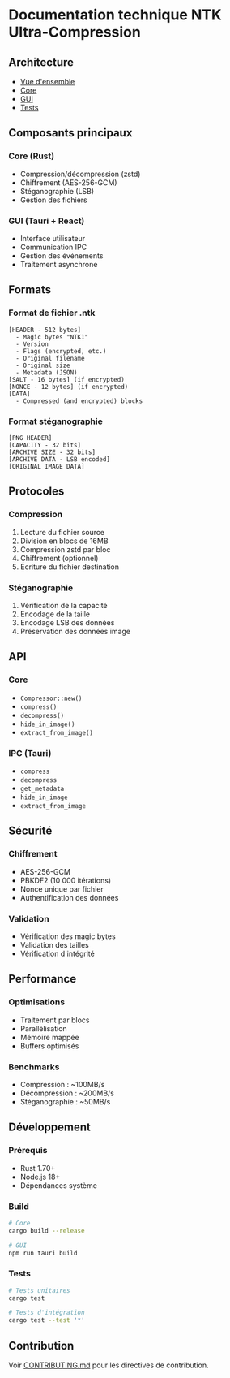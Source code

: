 # Documentation technique NTK Ultra-Compression

## Architecture

- [Vue d'ensemble](architecture.md)
- [Core](core/README.md)
- [GUI](gui/README.md)
- [Tests](tests/README.md)

## Composants principaux

### Core (Rust)
- Compression/décompression (zstd)
- Chiffrement (AES-256-GCM)
- Stéganographie (LSB)
- Gestion des fichiers

### GUI (Tauri + React)
- Interface utilisateur
- Communication IPC
- Gestion des événements
- Traitement asynchrone

## Formats

### Format de fichier .ntk
```
[HEADER - 512 bytes]
  - Magic bytes "NTK1"
  - Version
  - Flags (encrypted, etc.)
  - Original filename
  - Original size
  - Metadata (JSON)
[SALT - 16 bytes] (if encrypted)
[NONCE - 12 bytes] (if encrypted)
[DATA]
  - Compressed (and encrypted) blocks
```

### Format stéganographie
```
[PNG HEADER]
[CAPACITY - 32 bits]
[ARCHIVE SIZE - 32 bits]
[ARCHIVE DATA - LSB encoded]
[ORIGINAL IMAGE DATA]
```

## Protocoles

### Compression
1. Lecture du fichier source
2. Division en blocs de 16MB
3. Compression zstd par bloc
4. Chiffrement (optionnel)
5. Écriture du fichier destination

### Stéganographie
1. Vérification de la capacité
2. Encodage de la taille
3. Encodage LSB des données
4. Préservation des données image

## API

### Core
- `Compressor::new()`
- `compress()`
- `decompress()`
- `hide_in_image()`
- `extract_from_image()`

### IPC (Tauri)
- `compress`
- `decompress`
- `get_metadata`
- `hide_in_image`
- `extract_from_image`

## Sécurité

### Chiffrement
- AES-256-GCM
- PBKDF2 (10 000 itérations)
- Nonce unique par fichier
- Authentification des données

### Validation
- Vérification des magic bytes
- Validation des tailles
- Vérification d'intégrité

## Performance

### Optimisations
- Traitement par blocs
- Parallélisation
- Mémoire mappée
- Buffers optimisés

### Benchmarks
- Compression : ~100MB/s
- Décompression : ~200MB/s
- Stéganographie : ~50MB/s

## Développement

### Prérequis
- Rust 1.70+
- Node.js 18+
- Dépendances système

### Build
```bash
# Core
cargo build --release

# GUI
npm run tauri build
```

### Tests
```bash
# Tests unitaires
cargo test

# Tests d'intégration
cargo test --test '*'
```

## Contribution

Voir [CONTRIBUTING.md](../../CONTRIBUTING.md) pour les directives de contribution. 